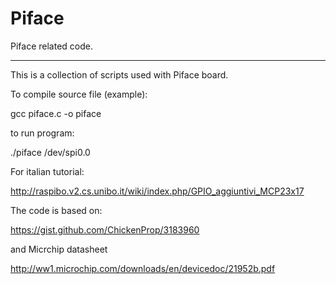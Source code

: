 Piface
======

Piface related code.

---------------------------

This is a collection of scripts used with Piface board.

To compile source file (example):

gcc piface.c -o piface 

to run program:

./piface /dev/spi0.0

For italian tutorial:

http://raspibo.v2.cs.unibo.it/wiki/index.php/GPIO_aggiuntivi_MCP23x17

The code is based on:

https://gist.github.com/ChickenProp/3183960 

and Micrchip datasheet

http://ww1.microchip.com/downloads/en/devicedoc/21952b.pdf

